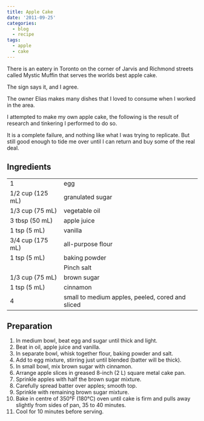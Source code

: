 ```yaml
---
title: Apple Cake
date: '2011-09-25'
categories:
  - blog
  - recipe
tags:
  - apple
  - cake
---
```

There is an eatery in Toronto on the corner of Jarvis and Richmond streets called Mystic Muffin that serves the worlds best apple cake.

The sign says it, and I agree.

The owner Elias makes many dishes that I loved to consume when I worked in the area.

I attempted to make my own apple cake, the following is the result of research and tinkering I performed to do so.

It is a complete failure, and nothing like what I was trying to replicate. But still good enough to tide me over until I can return and buy some of the real deal.

## Ingredients

|||
|---|---|
|1 |egg|
|1/2 cup (125 mL) |granulated sugar|
|1/3 cup (75 mL) |vegetable oil|
|3 tbsp (50 mL) |apple juice|
|1 tsp (5 mL) |vanilla|
|3/4 cup (175 mL) |all-purpose flour|
|1 tsp (5 mL) |baking powder|
||Pinch salt|
|1/3 cup (75 mL) |brown sugar|
|1 tsp (5 mL) |cinnamon|
|4 |small to medium apples, peeled, cored and sliced|

## Preparation

1. In medium bowl, beat egg and sugar until thick and light.
2. Beat in oil, apple juice and vanilla.
3. In separate bowl, whisk together flour, baking powder and salt.
4. Add to egg mixture, stirring just until blended (batter will be thick).
5. In small bowl, mix brown sugar with cinnamon.
6. Arrange apple slices in greased 8-inch (2 L) square metal cake pan.
7. Sprinkle apples with half the brown sugar mixture.
8. Carefully spread batter over apples; smooth top.
9. Sprinkle with remaining brown sugar mixture.
10. Bake in centre of 350°F (180°C) oven until cake is firm and pulls away slightly from sides of pan, 35 to 40 minutes.
11. Cool for 10 minutes before serving.

